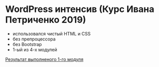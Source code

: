 # WordPress интенсив (Курс Ивана Петриченко 2019)

- использовался чистый HTML и CSS
- без препроцессора
- без Bootstrap
- 1-ый из 4-х модулей

[Результат выполненого 1-го модуля](https://sero707.github.io/Wordpress_Intensive/)
